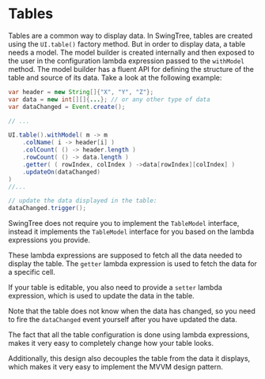 
# Tables #

Tables are a common way to display data.
In SwingTree, tables are created using the `UI.table()` factory method.
But in order to display data, a table needs a model.
The model builder is created internally and then exposed to the
user in the configuration lambda expression passed to the
`withModel` method. The model builder has a fluent API
for defining the structure of the table and source of its data.
Take a look at the following example:

```java
var header = new String[]{"X", "Y", "Z"};
var data = new int[][]{...}; // or any other type of data
var dataChanged = Event.create();

// ...

UI.table().withModel( m -> m
    .colName( i -> header[i] )
    .colCount( () -> header.length )
    .rowCount( () -> data.length )
    .getter( ( rowIndex, colIndex ) ->data[rowIndex][colIndex] )
    .updateOn(dataChanged)
)
//...

// update the data displayed in the table:
dataChanged.trigger();
```

SwingTree does not require you to implement
the `TableModel` interface, instead it implements
the `TableModel` interface for you based on the
lambda expressions you provide.

These lambda expressions are supposed to
fetch all the data needed to display the table.
The `getter` lambda expression is used to fetch
the data for a specific cell.

If your table is editable, you also need to
provide a `setter` lambda expression,
which is used to update the data in the table.

Note that the table does not know when the data
has changed, so you need to fire the `dataChanged`
event yourself after you have updated the data.

The fact that all the table configuration is
done using lambda expressions, makes it very
easy to completely change how your table looks.

Additionally, this design also decouples the table from
the data it displays, which
makes it very easy to implement the MVVM
design pattern.